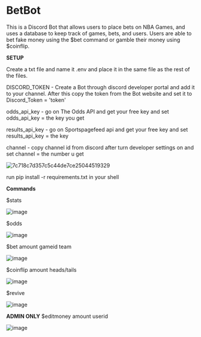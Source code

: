 # BetBot

This is a Discord Bot that allows users to place bets on NBA Games, and uses a database to keep track of games, bets, and users. Users are able to bet fake money using the $bet command or gamble their money using $coinflip. 

**SETUP**

Create a txt file and name it .env and place it in the same file as the rest of the files.

DISCORD_TOKEN - Create a Bot through discord developer portal and add it to your channel. After this copy the token from the Bot website and set it to Discord_Token = 'token' 

odds_api_key - go on The Odds API and get your free key and set odds_api_key = the key you get

results_api_key - go on Sportspagefeed api and get your free key and set results_api_key = the key

channel - copy channel id from discord after turn developer settings on and set channel = the number u get

![7c718c7d357c5c44de7ce25044519329](https://user-images.githubusercontent.com/10456113/127204996-811fd25e-71ef-4453-974a-d2706937c096.png)


run pip install -r requirements.txt in your shell 

**Commands**

$stats

![image](https://user-images.githubusercontent.com/10456113/124977064-08f6a080-dffe-11eb-9670-032132a080cb.png)

$odds

![image](https://user-images.githubusercontent.com/10456113/124977076-0dbb5480-dffe-11eb-8769-17745f4685f6.png)

$bet amount gameid team

![image](https://user-images.githubusercontent.com/10456113/124977083-11e77200-dffe-11eb-91f9-13de30521dc3.png)

$coinflip amount heads/tails

![image](https://user-images.githubusercontent.com/10456113/124977129-20ce2480-dffe-11eb-959e-89084cfcf70c.png)

$revive

![image](https://user-images.githubusercontent.com/10456113/124977104-16ac2600-dffe-11eb-81f7-3f711bec1ecf.png)

**ADMIN ONLY**
$editmoney amount userid

![image](https://user-images.githubusercontent.com/10456113/124977755-dac59080-dffe-11eb-820a-f2a017ea1369.png)

